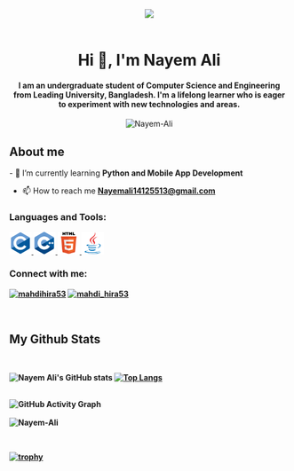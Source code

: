 <div align="center"><img src="https://ak.picdn.net/shutterstock/videos/1010260682/thumb/12.jpg"></div><br>


<h1 align="center">Hi 👋, I'm Nayem Ali</h1>
<h4 align="center">I am an undergraduate student of Computer Science and Engineering from Leading University, Bangladesh. I'm a lifelong learner who is eager to experiment with new technologies and areas.</h4>

<p align="center"> <img src="https://www.itprotoday.com/sites/itprotoday.com/files/styles/article_featured_retina/public/programming%20evolution.jpg?itok=WTj9-yNz" alt="Nayem-Ali" /> </p>

<h2><b>About me</b></h2>
<div>- 🌱 I’m currently learning <b>Python and Mobile App Development</b></div>

- 📫 How to reach me **Nayemali14125513@gmail.com**

<h3 align="left"><b>Languages and Tools:<b></h3>
<p align="left"> <a href="https://www.cprogramming.com/" target="_blank"> <img src="https://raw.githubusercontent.com/devicons/devicon/master/icons/c/c-original.svg" alt="c" width="40" height="40"/> </a> <a href="https://www.w3schools.com/cpp/" target="_blank"> <img src="https://raw.githubusercontent.com/devicons/devicon/master/icons/cplusplus/cplusplus-original.svg" alt="cplusplus" width="40" height="40"/> </a> <a href="https://www.w3.org/html/" target="_blank"> <img src="https://raw.githubusercontent.com/devicons/devicon/master/icons/html5/html5-original-wordmark.svg" alt="html5" width="40" height="40"/> </a> <a href="https://www.java.com" target="_blank"> <img src="https://raw.githubusercontent.com/devicons/devicon/master/icons/java/java-original.svg" alt="java" width="40" height="40"/> </a> </p>
  
<h3 align="left"><b>Connect with me:<b></h3>
<p align="left">
<a href="https://www.codechef.com/users/nayem_1412" target="blank"><img align="center" src="https://cdn.jsdelivr.net/npm/simple-icons@3.1.0/icons/codechef.svg" alt="mahdihira53" height="30" width="40" /></a>
<a href="[https://codeforces.com/profile/mahdi_hira53](https://codeforces.com/profile/Nayem1425513)" target="blank"><img align="center" src="https://cdn.jsdelivr.net/npm/simple-icons@3.0.1/icons/codeforces.svg" alt="mahdi_hira53" height="30" width="40" /></a>
</p><br><h2>My Github Stats</h2><br>

![Nayem Ali's GitHub stats](https://github-readme-stats.vercel.app/api?username=Nayem-Ali&theme=github_dark&show_icons=true)
[![Top Langs](https://github-readme-stats.vercel.app/api/top-langs/?username=Nayem-Ali&layout=compact&theme=github_dark)](https://github.com/Nayem-Ali/github-readme-stats)
  
<br>![GitHub Activity Graph](https://activity-graph.herokuapp.com/graph?username=Nayem-Ali&theme=github_dark&show_icons=true) 

<p><img align="center" src="https://github-readme-streak-stats.herokuapp.com/?user=Nayem-Ali&" alt="Nayem-Ali" /></p><br>

[![trophy](https://github-profile-trophy.vercel.app/?username=Nayem-Ali&theme=github_dark)](https://github.com/ryo-ma/github-profile-trophy) 
 
